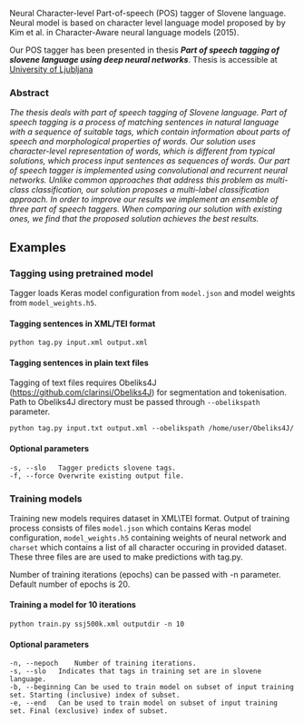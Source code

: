 Neural Character-level Part-of-speech (POS) tagger of Slovene language. Neural model is based on character level language model proposed by by Kim et al. in Character-Aware neural language models (2015).

Our POS tagger has been presented in thesis ***Part of speech tagging of slovene language using deep neural networks***. Thesis is accessible at [University of Ljubljana](https://repozitorij.uni-lj.si/IzpisGradiva.php?id=105266&lang=eng)


### Abstract
*The thesis deals with part of speech tagging of Slovene language. Part of speech tagging is a process of matching sentences in natural language with a sequence of suitable tags, which contain information about parts of speech and morphological properties of words. Our solution uses character-level representation of words, which is different from typical solutions, which process input sentences as sequences of words. Our part of speech tagger is implemented using convolutional and recurrent neural networks. Unlike common approaches that address this problem as multi-class classification, our solution proposes a multi-label classification approach. In order to improve our results we implement an ensemble of three part of speech taggers. When comparing our solution with existing ones, we find that the proposed solution achieves the best results.*


## Examples


### Tagging using pretrained model

Tagger loads Keras model configuration from `model.json` and model weights from `model_weights.h5`.

#### Tagging sentences in XML/TEI format ####

```
python tag.py input.xml output.xml
```

#### Tagging sentences in plain text files ####

Tagging of text files requires Obeliks4J (https://github.com/clarinsi/Obeliks4J) for segmentation and tokenisation. Path to Obeliks4J directory must be passed through `--obelikspath` parameter.
```
python tag.py input.txt output.xml --obelikspath /home/user/Obeliks4J/
```

#### Optional parameters ####
```
-s, --slo	Tagger predicts slovene tags.
-f, --force	Overwrite existing output file.
```


### Training models

Training new models requires dataset in XML\TEI format. Output of training process consists of files `model.json` which contains Keras model configuration, `model_weights.h5` containing weights of neural network and `charset` which contains a list of all character occuring in provided dataset. These three files are are used to make predictions with tag.py.

Number of training iterations (epochs) can be passed with -n parameter. Default number of epochs is 20.

#### Training a model for 10 iterations ####
```
python train.py ssj500k.xml outputdir -n 10
```

#### Optional parameters ####
```
-n, --nepoch	Number of training iterations.
-s, --slo	Indicates that tags in training set are in slovene language.
-b, --beginning	Can be used to train model on subset of input training set. Starting (inclusive) index of subset.
-e, --end	Can be used to train model on subset of input training set. Final (exclusive) index of subset.
```
